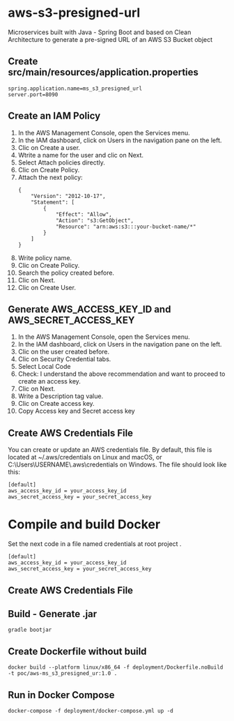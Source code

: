 # aws-s3-presigned-url
Microservices built with Java - Spring Boot and based on Clean Architecture to generate a pre-signed URL of an AWS S3 Bucket object

## Create src/main/resources/application.properties
```
spring.application.name=ms_s3_presigned_url
server.port=8090
```

## Create an IAM Policy
1. In the AWS Management Console, open the Services menu.
2. In the IAM dashboard, click on Users in the navigation pane on the left.
3. Clic on Create a user.
4. Wtrite a name for the user and clic on Next.
5. Select Attach policies directly.
6. Clic on Create Policy.
7. Attach the next policy:
    ```
    {
        "Version": "2012-10-17",
        "Statement": [
            {
                "Effect": "Allow",
                "Action": "s3:GetObject",
                "Resource": "arn:aws:s3:::your-bucket-name/*"
            }
        ]
    }
    ```
8. Write policy name.
9. Clic on Create Policy.
10. Search the policy created before.
11. Clic on Next.
12. Clic on Create User.

## Generate AWS_ACCESS_KEY_ID and AWS_SECRET_ACCESS_KEY
1. In the AWS Management Console, open the Services menu.
2. In the IAM dashboard, click on Users in the navigation pane on the left.
3. Clic on the user created before.
4. Clic on Security Credential tabs.
5. Select Local Code
6. Check: I understand the above recommendation and want to proceed to create an access key.
7. Clic on Next.
8. Write a Description tag value.
9. Clic on Create access key.
10. Copy Access key and Secret access key

## Create AWS Credentials File
You can create or update an AWS credentials file. By default, this file is located at ~/.aws/credentials on Linux and macOS, or C:\Users\USERNAME\\.aws\credentials on Windows. The file should look like this:
```
[default]
aws_access_key_id = your_access_key_id
aws_secret_access_key = your_secret_access_key
```

# Compile and build Docker
Set the next code in a file named credentials at root project .
```
[default]
aws_access_key_id = your_access_key_id
aws_secret_access_key = your_secret_access_key
```

## Create AWS Credentials File

## Build - Generate .jar
```
gradle bootjar
```

## Create Dockerfile without build
```
docker build --platform linux/x86_64 -f deployment/Dockerfile.noBuild -t poc/aws-ms_s3_presigned_ur:1.0 .
```

## Run in Docker Compose
```
docker-compose -f deployment/docker-compose.yml up -d
```
